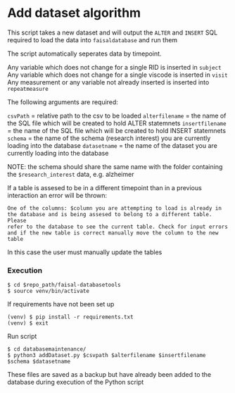 
# Add dataset algorithm

This script takes a new dataset and will output the `ALTER` and `INSERT`
SQL required to load the data into `faisaldatabase` and run them

The script automatically seperates data by timepoint. 

Any variable which does not change for a single RID is inserted in `subject`
Any variable which does not change for a single viscode is inserted in `visit`
Any measurement or any variable not already inserted is inserted into
`repeatmeasure`

The following arguments are required:

`csvPath` = relative path to the csv to be loaded
`alterfilename` = the name of the SQL file which will be created to hold ALTER
statemnets
`insertfilename` = the name of the SQL file which will be created to hold INSERT
statemnets
`schema` = the name of the schema (research interest) you are currently loading
into the database
`datasetname` = the name of the dataset you are currently loading into the
database

NOTE: the schema should share the same name with the folder containing the
`$research_interest` data, e.g. alzheimer

If a table is assesed to be in a different timepoint than in a previous
interaction an error will be thrown:

```
One of the columns: $column you are attempting to load is already in 
the database and is being assesed to belong to a different table. Please
refer to the database to see the current table. Check for input errors
and if the new table is correct manually move the column to the new table
```

In this case the user must manually update the tables
### Execution

```
$ cd $repo_path/faisal-databasetools
$ source venv/bin/activate
```
If requirements have not been set up

```
(venv) $ pip install -r requirements.txt
(venv) $ exit
```

Run script

```
$ cd databasemaintenance/
$ python3 addDataset.py $csvpath $alterfilename $insertfilename $schema $datasetname
```

These files are saved as a backup but have already been added to the database
during execution of the Python script